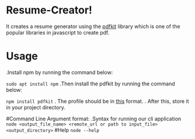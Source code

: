 # Resume-Creator!
It creates a resume generator using the [pdfkit](https://pdfkit.org/) library which is one of the popular libraries in javascript to create pdf.

# Usage
.Install npm  by running the  command below:

` sudo apt install npm `
.Then install the pdfkit by running the command below:

`npm install pdfkit`
. The profile  should be in [this](https://github.com/Ishan678-code/Resume-creator/blob/main/data.json) format.
. After this, store it in your project directory.

#Command Line Argument format:
.Syntax for running our cli application
`node <output_file_name> <remote_url or path to input_file> <output_directory>`
 #Help
 `node --help`
 
